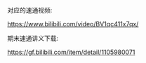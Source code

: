 对应的速通视频: 

https://www.bilibili.com/video/BV1qc411x7qx/

期末速通讲义下载:

https://gf.bilibili.com/item/detail/1105980071

